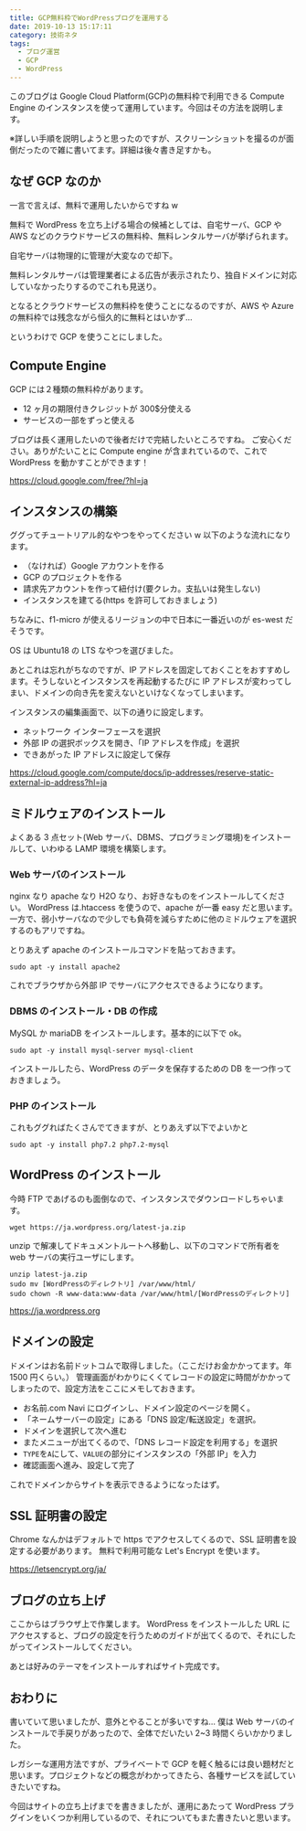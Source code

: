 ```yaml
---
title: GCP無料枠でWordPressブログを運用する
date: 2019-10-13 15:17:11
category: 技術ネタ
tags:
  - ブログ運営
  - GCP
  - WordPress
---
```


このブログは Google Cloud Platform(GCP)の無料枠で利用できる Compute Engine のインスタンスを使って運用しています。今回はその方法を説明します。

※詳しい手順を説明しようと思ったのですが、スクリーンショットを撮るのが面倒だったので雑に書いてます。詳細は後々書き足すかも。

<!-- more -->

## なぜ GCP なのか

一言で言えば、無料で運用したいからですね w

無料で WordPress を立ち上げる場合の候補としては、自宅サーバ、GCP や AWS などのクラウドサービスの無料枠、無料レンタルサーバが挙げられます。

自宅サーバは物理的に管理が大変なので却下。

無料レンタルサーバは管理業者による広告が表示されたり、独自ドメインに対応していなかったりするのでこれも見送り。

となるとクラウドサービスの無料枠を使うことになるのですが、AWS や Azure の無料枠では残念ながら恒久的に無料とはいかず…

というわけで GCP を使うことにしました。

## Compute Engine

GCP には２種類の無料枠があります。

- 12 ヶ月の期限付きクレジットが 300$分使える
- サービスの一部をずっと使える

ブログは長く運用したいので後者だけで完結したいところですね。
ご安心ください。ありがたいことに Compute engine が含まれているので、これで WordPress を動かすことができます！

https://cloud.google.com/free/?hl=ja

## インスタンスの構築

ググってチュートリアル的なやつをやってください w
以下のような流れになります。

- （なければ）Google アカウントを作る
- GCP のプロジェクトを作る
- 請求先アカウントを作って紐付け(要クレカ。支払いは発生しない)
- インスタンスを建てる(https を許可しておきましょう)

ちなみに、f1-micro が使えるリージョンの中で日本に一番近いのが es-west だそうです。

OS は Ubuntu18 の LTS なやつを選びました。

あとこれは忘れがちなのですが、IP アドレスを固定しておくことをおすすめします。そうしないとインスタンスを再起動するたびに IP アドレスが変わってしまい、ドメインの向き先を変えないといけなくなってしまいます。

インスタンスの編集画面で、以下の通りに設定します。

- ネットワーク インターフェースを選択
- 外部 IP の選択ボックスを開き、「IP アドレスを作成」を選択
- できあがった IP アドレスに設定して保存

https://cloud.google.com/compute/docs/ip-addresses/reserve-static-external-ip-address?hl=ja

## ミドルウェアのインストール

よくある 3 点セット(Web サーバ、DBMS、プログラミング環境)をインストールして、いわゆる LAMP 環境を構築します。

### Web サーバのインストール

nginx なり apache なり H2O なり、お好きなものをインストールしてください。
WordPress は.htaccess を使うので、apache が一番 easy だと思います。
一方で、弱小サーバなので少しでも負荷を減らすために他のミドルウェアを選択するのもアリですね。

とりあえず apache のインストールコマンドを貼っておきます。

`sudo apt -y install apache2`

これでブラウザから外部 IP でサーバにアクセスできるようになります。

### DBMS のインストール・DB の作成

MySQL か mariaDB をインストールします。基本的に以下で ok。

`sudo apt -y install mysql-server mysql-client`

インストールしたら、WordPress のデータを保存するための DB を一つ作っておきましょう。

### PHP のインストール

これもググればたくさんでてきますが、とりあえず以下でよいかと

`sudo apt -y install php7.2 php7.2-mysql`

## WordPress のインストール

今時 FTP であげるのも面倒なので、インスタンスでダウンロードしちゃいます。

`wget https://ja.wordpress.org/latest-ja.zip`

unzip で解凍してドキュメントルートへ移動し、以下のコマンドで所有者を web サーバの実行ユーザにします。

```
unzip latest-ja.zip
sudo mv [WordPressのディレクトリ] /var/www/html/
sudo chown -R www-data:www-data /var/www/html/[WordPressのディレクトリ]
```

https://ja.wordpress.org

## ドメインの設定

ドメインはお名前ドットコムで取得しました。（ここだけお金かかってます。年 1500 円くらい。）
管理画面がわかりにくくてレコードの設定に時間がかかってしまったので、設定方法をここにメモしておきます。

- お名前.com Navi にログインし、ドメイン設定のページを開く。
- 「ネームサーバーの設定」にある「DNS 設定/転送設定」を選択。
- ドメインを選択して次へ進む
- またメニューが出てくるので、「DNS レコード設定を利用する」を選択
- `TYPE`を`A`にして、`VALUE`の部分にインスタンスの「外部 IP」を入力
- 確認画面へ進み、設定して完了

これでドメインからサイトを表示できるようになったはず。

## SSL 証明書の設定

Chrome なんかはデフォルトで https でアクセスしてくるので、SSL 証明書を設定する必要があります。
無料で利用可能な Let's Encrypt を使います。

https://letsencrypt.org/ja/

## ブログの立ち上げ

ここからはブラウザ上で作業します。
WordPress をインストールした URL にアクセスすると、ブログの設定を行うためのガイドが出てくるので、それにしたがってインストールしてください。

あとは好みのテーマをインストールすればサイト完成です。

## おわりに

書いていて思いましたが、意外とやることが多いですね…
僕は Web サーバのインストールで手戻りがあったので、全体でだいたい 2~3 時間くらいかかりました。

レガシーな運用方法ですが、プライベートで GCP を軽く触るには良い題材だと思います。プロジェクトなどの概念がわかってきたら、各種サービスを試していきたいですね。

今回はサイトの立ち上げまでを書きましたが、運用にあたって WordPress プラグインをいくつか利用しているので、それについてもまた書きたいと思います。
